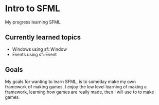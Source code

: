# Intro to SFML
My progress learning SFML
## Currently learned topics 
- Windows using sf::Window
- Events using sf::Event 
## Goals 
My goals for wanting to learn SFML, is to someday make my own framework of making games.
I enjoy the low level learning of making a framework, learning how games are really made,
then I will use to to make games. 